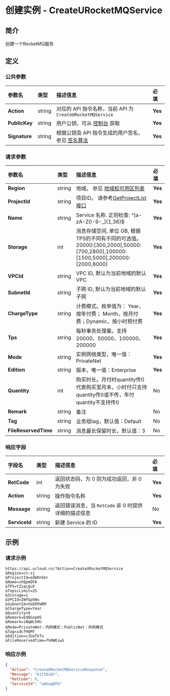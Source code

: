 # 创建实例 - CreateURocketMQService

## 简介

创建一个RocketMQ服务









## 定义

### 公共参数

| 参数名 | 类型 | 描述信息 | 必填 |
|:---|:---|:---|:---|
| **Action**     | string  | 对应的 API 指令名称，当前 API 为 `CreateURocketMQService`                        | **Yes** |
| **PublicKey**  | string  | 用户公钥，可从 [控制台](https://console.ucloud.cn/uapi/apikey) 获取                                             | **Yes** |
| **Signature**  | string  | 根据公钥及 API 指令生成的用户签名，参见 [签名算法](api/summary/signature.md)  | **Yes** |

### 请求参数

| 参数名 | 类型 | 描述信息 | 必填 |
|:---|:---|:---|:---|
| **Region** | string | 地域。 参见 [地域和可用区列表](https://docs.ucloud.cn/api/summary/regionlist) |**Yes**|
| **ProjectId** | string | 项目ID。 请参考[GetProjectList接口](https://docs.ucloud.cn/api/summary/get_project_list) |**Yes**|
| **Name** | string | Service 名称. 正则检查: ^[a-zA-Z0-9-_]{1,36}$ |**Yes**|
| **Storage** | int | 消息存储空间, 单位 GB, 根据TPS的不同有不同的可选值。20000:[300,2000],50000:[700,2800],100000:[1500,5000],200000:[2000,8000] |**Yes**|
| **VPCId** | string | VPC ID, 默认为当前地域的默认 VPC |**Yes**|
| **SubnetId** | string | 子网 ID, 默认为当前地域的默认子网 |**Yes**|
| **ChargeType** | string | 计费模式。枚举值为： Year，按年付费； Month，按月付费；Dynamic，按小时预付费 |**Yes**|
| **Tps** | string | 每秒事务处理量。支持20000、50000、100000、200000 |**Yes**|
| **Mode** | string | 实例网络类型，唯一值：PrivateNet |**Yes**|
| **Edition** | string | 版本，唯一值：Enterprise |**Yes**|
| **Quantity** | int | 购买时长。月付时quantity传0代表购买至月末，小时付只支持quantity传0或不传，年付quantity不支持传0 |No|
| **Remark** | string | 备注 |No|
| **Tag** | string | 业务组tag，默认值：Default |No|
| **FileReservedTime** | string | 消息最长保留时长，默认值：3 |No|

### 响应字段

| 字段名 | 类型 | 描述信息 | 必填 |
|:---|:---|:---|:---|
| **RetCode** | int | 返回状态码，为 0 则为成功返回，非 0 为失败 |**Yes**|
| **Action** | string | 操作指令名称 |**Yes**|
| **Message** | string | 返回错误消息，当 `RetCode` 非 0 时提供详细的描述信息 |No|
| **ServiceId** | string | 新建 Service 的 ID |**Yes**|




## 示例

### 请求示例
    
```
https://api.ucloud.cn/?Action=CreateURocketMQService
&Region=cn-zj
&ProjectId=edbKnkbr
&Name=zhQpmDFA
&TPS=tZiqcgLK
&TopicLimit=25
&Storage=1
&VPCId=IWYGphNn
&SubnetId=VeERPmRM
&ChargeType=Year
&Quantity=9
&Remark=EdQGxpHS
&Remark=iNqWLhHU
&Mode=PrivateNet：内网模式；PublicNet：外网模式
&Tag=idcfHQMY
&Edition=cJUoTkTu
&FileReservedTime=fhRWEiwS
```

### 响应示例
    
```json
{
  "Action": "CreateURocketMQServiceResponse",
  "Message": "bjtIbiDr",
  "RetCode": 0,
  "ServiceId": "amhugDFb"
}
```





